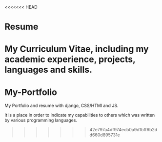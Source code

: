<<<<<<< HEAD
# Resume
My Curriculum Vitae, including my academic experience, projects, languages and skills.
=======
# My-Portfolio
My Portfolio and resume with django, CSS/HTMl and JS.

It is a place in order to indicate my capabilities to others which was written by various programming languages.
>>>>>>> 42e797a4df974ecb0a9d1bff6b2dd660d895731e
